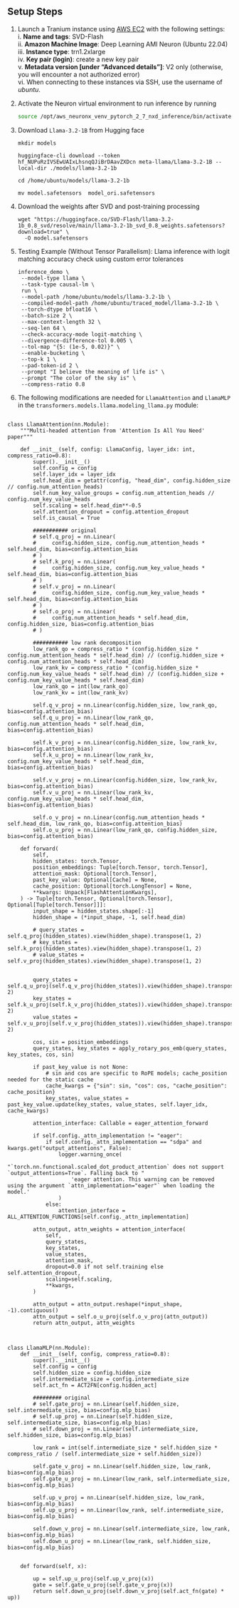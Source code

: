 ## Setup Steps

1. Launch a Tranium instance using [AWS EC2](https://us-west-2.console.aws.amazon.com/ec2/home?region=us-west-2#LaunchInstances:) with the following settings:  
   i. **Name and tags**: SVD-Flash  
   ii. **Amazon Machine Image**: Deep Learning AMI Neuron (Ubuntu 22.04)  
   iii. **Instance type**: trn1.2xlarge  
   iv. **Key pair (login)**: create a new key pair  
   v. **Metadata version [under “Advanced details”]**: V2 only (otherwise, you will encounter a not authorized error)  
   vi. When connecting to these instances via SSH, use the username of *ubuntu*.

2. Activate the Neuron virtual environment to run inference by running  
   ```bash
   source /opt/aws_neuronx_venv_pytorch_2_7_nxd_inference/bin/activate

3. Download `Llama-3.2-1B` from Hugging face
    ``` 
    mkdir models

    huggingface-cli download --token  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 meta-llama/Llama-3.2-1B --local-dir ./models/llama-3.2-1b

    cd /home/ubuntu/models/llama-3.2-1b

    mv model.safetensors  model_ori.safetensors

4. Download the weights after SVD and post-training processing
   ```
   wget "https://huggingface.co/SVD-Flash/llama-3.2-1b_0.8_svd/resolve/main/llama-3.2-1b_svd_0.8_weights.safetensors?download=true" \
     -O model.safetensors   

5. Testing Example (Without Tensor Parallelism): Llama inference with logit matching accuracy check using custom error tolerances
   ```
   inference_demo \
    --model-type llama \
    --task-type causal-lm \
    run \
    --model-path /home/ubuntu/models/llama-3.2-1b \
    --compiled-model-path /home/ubuntu/traced_model/llama-3.2-1b \
    --torch-dtype bfloat16 \
    --batch-size 2 \
    --max-context-length 32 \
    --seq-len 64 \
    --check-accuracy-mode logit-matching \
    --divergence-difference-tol 0.005 \
    --tol-map "{5: (1e-5, 0.02)}" \
    --enable-bucketing \
    --top-k 1 \
    --pad-token-id 2 \
    --prompt "I believe the meaning of life is" \
    --prompt "The color of the sky is" \
    --compress-ratio 0.8

6. The following modifications are needed for `LlamaAttention` and `LlamaMLP` in the `transformers.models.llama.modeling_llama.py` module:
```

class LlamaAttention(nn.Module):
    """Multi-headed attention from 'Attention Is All You Need' paper"""

    def __init__(self, config: LlamaConfig, layer_idx: int, compress_ratio=0.8):
        super().__init__()
        self.config = config
        self.layer_idx = layer_idx
        self.head_dim = getattr(config, "head_dim", config.hidden_size // config.num_attention_heads)
        self.num_key_value_groups = config.num_attention_heads // config.num_key_value_heads
        self.scaling = self.head_dim**-0.5
        self.attention_dropout = config.attention_dropout
        self.is_causal = True
        
        ########### original
        # self.q_proj = nn.Linear(
        #     config.hidden_size, config.num_attention_heads * self.head_dim, bias=config.attention_bias
        # )
        # self.k_proj = nn.Linear(
        #     config.hidden_size, config.num_key_value_heads * self.head_dim, bias=config.attention_bias
        # )
        # self.v_proj = nn.Linear(
        #     config.hidden_size, config.num_key_value_heads * self.head_dim, bias=config.attention_bias
        # )
        # self.o_proj = nn.Linear(
        #     config.num_attention_heads * self.head_dim, config.hidden_size, bias=config.attention_bias
        # )
        
        ########### low rank decomposition
        low_rank_qo = compress_ratio * (config.hidden_size * config.num_attention_heads * self.head_dim) // (config.hidden_size + config.num_attention_heads * self.head_dim)
        low_rank_kv = compress_ratio * (config.hidden_size * config.num_key_value_heads * self.head_dim) // (config.hidden_size + config.num_key_value_heads * self.head_dim)
        low_rank_qo = int(low_rank_qo)
        low_rank_kv = int(low_rank_kv)

        self.q_v_proj = nn.Linear(config.hidden_size, low_rank_qo, bias=config.attention_bias)
        self.q_u_proj = nn.Linear(low_rank_qo, config.num_attention_heads * self.head_dim, bias=config.attention_bias)

        self.k_v_proj = nn.Linear(config.hidden_size, low_rank_kv, bias=config.attention_bias)
        self.k_u_proj = nn.Linear(low_rank_kv, config.num_key_value_heads * self.head_dim, bias=config.attention_bias)

        self.v_v_proj = nn.Linear(config.hidden_size, low_rank_kv, bias=config.attention_bias)
        self.v_u_proj = nn.Linear(low_rank_kv, config.num_key_value_heads * self.head_dim, bias=config.attention_bias)
        
        self.o_v_proj = nn.Linear(config.num_attention_heads * self.head_dim, low_rank_qo, bias=config.attention_bias)
        self.o_u_proj = nn.Linear(low_rank_qo, config.hidden_size, bias=config.attention_bias)

    def forward(
        self,
        hidden_states: torch.Tensor,
        position_embeddings: Tuple[torch.Tensor, torch.Tensor],
        attention_mask: Optional[torch.Tensor],
        past_key_value: Optional[Cache] = None,
        cache_position: Optional[torch.LongTensor] = None,
        **kwargs: Unpack[FlashAttentionKwargs],
    ) -> Tuple[torch.Tensor, Optional[torch.Tensor], Optional[Tuple[torch.Tensor]]]:
        input_shape = hidden_states.shape[:-1]
        hidden_shape = (*input_shape, -1, self.head_dim)

        # query_states = self.q_proj(hidden_states).view(hidden_shape).transpose(1, 2)
        # key_states = self.k_proj(hidden_states).view(hidden_shape).transpose(1, 2)
        # value_states = self.v_proj(hidden_states).view(hidden_shape).transpose(1, 2)


        query_states = self.q_u_proj(self.q_v_proj(hidden_states)).view(hidden_shape).transpose(1, 2)
        key_states = self.k_u_proj(self.k_v_proj(hidden_states)).view(hidden_shape).transpose(1, 2)
        value_states =  self.v_u_proj(self.v_v_proj(hidden_states)).view(hidden_shape).transpose(1, 2)

        cos, sin = position_embeddings
        query_states, key_states = apply_rotary_pos_emb(query_states, key_states, cos, sin)

        if past_key_value is not None:
            # sin and cos are specific to RoPE models; cache_position needed for the static cache
            cache_kwargs = {"sin": sin, "cos": cos, "cache_position": cache_position}
            key_states, value_states = past_key_value.update(key_states, value_states, self.layer_idx, cache_kwargs)

        attention_interface: Callable = eager_attention_forward

        if self.config._attn_implementation != "eager":
            if self.config._attn_implementation == "sdpa" and kwargs.get("output_attentions", False):
                logger.warning_once(
                    "`torch.nn.functional.scaled_dot_product_attention` does not support `output_attentions=True`. Falling back to "
                    'eager attention. This warning can be removed using the argument `attn_implementation="eager"` when loading the model.'
                )
            else:
                attention_interface = ALL_ATTENTION_FUNCTIONS[self.config._attn_implementation]

        attn_output, attn_weights = attention_interface(
            self,
            query_states,
            key_states,
            value_states,
            attention_mask,
            dropout=0.0 if not self.training else self.attention_dropout,
            scaling=self.scaling,
            **kwargs,
        )

        attn_output = attn_output.reshape(*input_shape, -1).contiguous()
        attn_output = self.o_u_proj(self.o_v_proj(attn_output))
        return attn_output, attn_weights



class LlamaMLP(nn.Module):
    def __init__(self, config, compress_ratio=0.8):
        super().__init__()
        self.config = config
        self.hidden_size = config.hidden_size
        self.intermediate_size = config.intermediate_size
        self.act_fn = ACT2FN[config.hidden_act]

        ######### original
        # self.gate_proj = nn.Linear(self.hidden_size, self.intermediate_size, bias=config.mlp_bias)
        # self.up_proj = nn.Linear(self.hidden_size, self.intermediate_size, bias=config.mlp_bias)
        # self.down_proj = nn.Linear(self.intermediate_size, self.hidden_size, bias=config.mlp_bias)

        low_rank = int(self.intermediate_size * self.hidden_size * compress_ratio / (self.intermediate_size + self.hidden_size))

        self.gate_v_proj = nn.Linear(self.hidden_size, low_rank, bias=config.mlp_bias)
        self.gate_u_proj = nn.Linear(low_rank, self.intermediate_size, bias=config.mlp_bias)

        self.up_v_proj = nn.Linear(self.hidden_size, low_rank, bias=config.mlp_bias)
        self.up_u_proj = nn.Linear(low_rank, self.intermediate_size, bias=config.mlp_bias)

        self.down_v_proj = nn.Linear(self.intermediate_size, low_rank, bias=config.mlp_bias)
        self.down_u_proj = nn.Linear(low_rank, self.hidden_size, bias=config.mlp_bias)
        

    def forward(self, x):

        up = self.up_u_proj(self.up_v_proj(x))
        gate = self.gate_u_proj(self.gate_v_proj(x))
        return self.down_u_proj(self.down_v_proj(self.act_fn(gate) * up))
    
